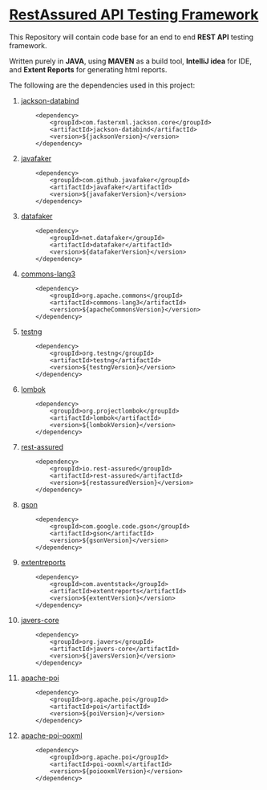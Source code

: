 <h1><b><u>RestAssured API Testing Framework</u></b></h1>
<p>This Repository will contain code base for an end to end <b>REST API</b> 
    testing framework.</p>
<p> Written purely in <b>JAVA</b>, using <b>MAVEN</b> as a build tool, <b>IntelliJ idea</b>
    for IDE, and <b>Extent Reports</b> for generating html reports.</p>
<p>The following are the dependencies used in this project:</p>
<ol>
    <li><a href="https://mvnrepository.com/artifact/com.fasterxml.jackson.core/jackson-databind">jackson-databind</a></li>
<p>

        <dependency>
            <groupId>com.fasterxml.jackson.core</groupId>
            <artifactId>jackson-databind</artifactId>
            <version>${jacksonVersion}</version>
        </dependency>
</p>
    <li><a href="https://mvnrepository.com/artifact/com.github.javafaker/javafaker">javafaker</a></li>

<p>

        <dependency>
            <groupId>com.github.javafaker</groupId>
            <artifactId>javafaker</artifactId>
            <version>${javafakerVersion}</version>
        </dependency>
</p>
    <li><a href="https://mvnrepository.com/artifact/net.datafaker/datafaker">datafaker</a></li>

<p>

        <dependency>
            <groupId>net.datafaker</groupId>
            <artifactId>datafaker</artifactId>
            <version>${datafakerVersion}</version>
        </dependency>

</p>
    <li><a href="https://mvnrepository.com/artifact/org.apache.commons/commons-lang3">commons-lang3</a></li>

<p>

        <dependency>
            <groupId>org.apache.commons</groupId>
            <artifactId>commons-lang3</artifactId>
            <version>${apacheCommonsVersion}</version>
        </dependency>
</p>
    <li><a href="https://mvnrepository.com/artifact/org.testng/testng">testng</a></li>

<p>

        <dependency>
            <groupId>org.testng</groupId>
            <artifactId>testng</artifactId>
            <version>${testngVersion}</version>
        </dependency>
</p>
    <li><a href="https://mvnrepository.com/artifact/org.projectlombok/lombok">lombok</a></li>

<p>

        <dependency>
            <groupId>org.projectlombok</groupId>
            <artifactId>lombok</artifactId>
            <version>${lombokVersion}</version>
        </dependency>
</p>
    <li><a href="https://mvnrepository.com/artifact/io.rest-assured/rest-assured">rest-assured</a></li>

<p>

        <dependency>
            <groupId>io.rest-assured</groupId>
            <artifactId>rest-assured</artifactId>
            <version>${restassuredVersion}</version>
        </dependency>
</p>
    <li><a href="https://mvnrepository.com/artifact/com.google.code.gson/gson">gson</a></li>

<p>

        <dependency>
            <groupId>com.google.code.gson</groupId>
            <artifactId>gson</artifactId>
            <version>${gsonVersion}</version>
        </dependency>
</p>
    <li><a href="https://mvnrepository.com/artifact/com.aventstack/extentreports">extentreports</a></li>

<p>

        <dependency>
            <groupId>com.aventstack</groupId>
            <artifactId>extentreports</artifactId>
            <version>${extentVersion}</version>
        </dependency>
</p>
<li><a href="https://mvnrepository.com/artifact/org.javers/javers-core">javers-core</a></li>
<p>

        <dependency>
            <groupId>org.javers</groupId>
            <artifactId>javers-core</artifactId>
            <version>${javersVersion}</version>
        </dependency>
</p>
<li><a href="https://mvnrepository.com/artifact/org.apache.poi/poi">apache-poi</a></li>
<p>

        <dependency>
            <groupId>org.apache.poi</groupId>
            <artifactId>poi</artifactId>
            <version>${poiVersion}</version>
        </dependency>

</p>
<li><a href="https://mvnrepository.com/artifact/org.apache.poi/poi-ooxml">apache-poi-ooxml</a></li>
<p>

        <dependency>
            <groupId>org.apache.poi</groupId>
            <artifactId>poi-ooxml</artifactId>
            <version>${poiooxmlVersion}</version>
        </dependency>

</p>
</ol>